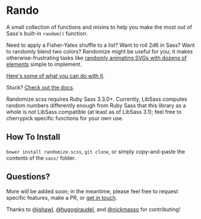 # Rando

A small collection of functions and mixins to help you make the most out of Sass's built-in `random()` function.

Need to apply a Fisher-Yates shuffle to a list? Want to roll 2d6 in Sass? Want to randomly blend two colors? Randomize might be useful for you; it makes otherwise-frustrating tasks like [randomly animating SVGs with dozens of elements](http://codepen.io/mknadler/pen/EaWeeo) simple to implement.

[Here's some of what you can do with it](http://codepen.io/mknadler/full/LEyxxG/).

Stuck? [Check out the docs](http://mknadler.github.io/randomize.scss/).

Randomize.scss requires Ruby Sass 3.3.0+.
Currently, LibSass computes random numbers differently enough from Ruby Sass that this library as a whole is not LibSass compatible (at least as of LibSass 3.1); feel free to cherrypick specific functions for your own use.

## How To Install

`bower install randomize.scss`, `git clone`, or simply copy-and-paste the contents of the `sass/` folder.

## Questions?

More will be added soon; in the meantime, please feel free to request specific features, make a PR, or [get in touch](https://twitter.com/antimytheme).

Thanks to [@jshawl](http://github.com/jshawl), [@hugogiraudel](http://github.com/hugogiraudel), and [@nickmasso](http://github.com/nickmasso) for contributing!
